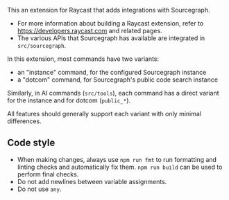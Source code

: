 This an extension for Raycast that adds integrations with Sourcegraph.

- For more information about building a Raycast extension, refer to https://developers.raycast.com and related pages.
- The various APIs that Sourcegraph has available are integrated in `src/sourcegraph`.

In this extension, most commands have two variants:

- an "instance" command, for the configured Sourcegraph instance
- a "dotcom" command, for Sourcegraph's public code search instance

Similarly, in AI commands (`src/tools`), each command has a direct variant for the instance and for dotcom (`public_*`).

All features should generally support each variant with only minimal differences.

## Code style

- When making changes, always use `npm run fmt` to run formatting and linting checks and automatically fix them. `npm run build` can be used to perform final checks.
- Do not add newlines between variable assignments.
- Do not use `any`.
